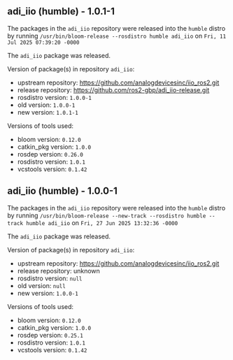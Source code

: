 ## adi_iio (humble) - 1.0.1-1

The packages in the `adi_iio` repository were released into the `humble` distro by running `/usr/bin/bloom-release --rosdistro humble adi_iio` on `Fri, 11 Jul 2025 07:39:20 -0000`

The `adi_iio` package was released.

Version of package(s) in repository `adi_iio`:

- upstream repository: https://github.com/analogdevicesinc/iio_ros2.git
- release repository: https://github.com/ros2-gbp/adi_iio-release.git
- rosdistro version: `1.0.0-1`
- old version: `1.0.0-1`
- new version: `1.0.1-1`

Versions of tools used:

- bloom version: `0.12.0`
- catkin_pkg version: `1.0.0`
- rosdep version: `0.26.0`
- rosdistro version: `1.0.1`
- vcstools version: `0.1.42`


## adi_iio (humble) - 1.0.0-1

The packages in the `adi_iio` repository were released into the `humble` distro by running `/usr/bin/bloom-release --new-track --rosdistro humble --track humble adi_iio` on `Fri, 27 Jun 2025 13:32:36 -0000`

The `adi_iio` package was released.

Version of package(s) in repository `adi_iio`:

- upstream repository: https://github.com/analogdevicesinc/iio_ros2.git
- release repository: unknown
- rosdistro version: `null`
- old version: `null`
- new version: `1.0.0-1`

Versions of tools used:

- bloom version: `0.12.0`
- catkin_pkg version: `1.0.0`
- rosdep version: `0.25.1`
- rosdistro version: `1.0.1`
- vcstools version: `0.1.42`


